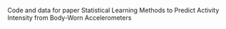Code and data for paper Statistical Learning Methods to Predict Activity Intensity
from Body-Worn Accelerometers